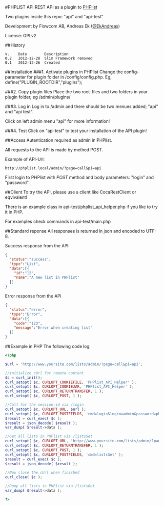 #PHPLIST API
REST API as a plugin to [PHPlist](https://www.phplist.com)

Two plugins inside this repo: "api" and "api-test"

Development by Flowcom AB, Andreas Ek ([@EkAndreas](https://twitter.com/ekandreas))

License: GPLv2

##History
```
v.    Date        Description
0.2   2012-12-28  Slim Framework removed
0.1   2012-12-26  Created
```

##Installation
###1. Activate plugins in PHPlist
Change the config-parameter for plugin folder in /config/config.php.
Eg, define("PLUGIN_ROOTDIR","plugins");

###2. Copy plugin files
Place the two root-files and two folders in your plugin folder, eg /admin/plugins/

###3. Log in
Log in to /admin and there should be two menues added; "api" and "api test".

Click on left admin menu "api" for more information!

###4. Test
Click on "api test" to test your installation of the API plugin!

##Access
Autentication required as admin in PHPlist.

All requests to the API is made by method POST.

Example of API-Url:
```
http://phplist.local/admin/?page=call&pi=api
```

First login to PHPlist with *POST* method and body parameters: "login" and "password".


##Client
To try the API, please use a client like CocaRestClient or eqvivalent!

There is an example class in api-test/phplist_api_helper.php if you like to try it in PHP.

For examples check commands in api-test/main.php

##Standard reponse
All responses is returned in json and encoded to UTF-8.

Success response from the API
```json
{
  "status":"success",
  "type":"List",
  "data":[{
    "id":"12",
    "name":"A new list in PHPlist"
  }]
}
```
Error response from the API
```json
{
  "status":"error",
  "type":"Error",
  "data":[{
    "code":"123",
    "message":"Error when creating list"
  }]
}
```


##Example in PHP
The following code log

```php
<?php

$url = 'http://www.yoursite.com/lists/admin/?page=call&pi=api';

//initialize cUrl for remote content
$c = curl_init();
curl_setopt( $c, CURLOPT_COOKIEFILE, 'PHPlist_API_Helper' ); 
curl_setopt( $c, CURLOPT_COOKIEJAR, 'PHPlist_API_Helper' ); 
curl_setopt( $c, CURLOPT_RETURNTRANSFER, 1 );
curl_setopt( $c, CURLOPT_POST, 1 );

//Call for the session-id via /login 
curl_setopt( $c, CURLOPT_URL, $url );
curl_setopt( $c, CURLOPT_POSTFIELDS, 'cmd=login&login=admin&password=phplist' );
$result = curl_exec( $c );
$result = json_decode( $result );
var_dump( $result->data ); 

//Get all lists in PHPlist via /listsGet 
curl_setopt( $c, CURLOPT_URL, 'http://www.yoursite.com/lists/admin/?page=call&pi=api' );
curl_setopt( $c, CURLOPT_RETURNTRANSFER, 1 );
curl_setopt( $c, CURLOPT_POST, 1 );
curl_setopt( $c, CURLOPT_POSTFIELDS, 'cmd=listsGet' );
$result = curl_exec( $c );
$result = json_decode( $result );

//Now close the cUrl when finished 
curl_close( $c );

//Dump all lists in PHPlist via /listsGet 
var_dump( $result->data );

?>
```
